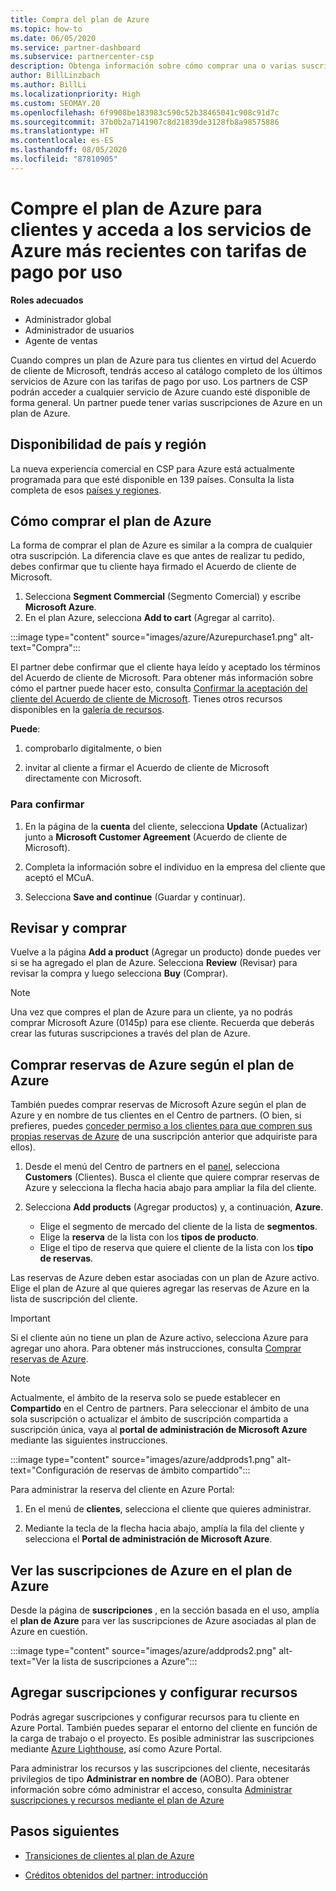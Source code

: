 ```yaml
---
title: Compra del plan de Azure
ms.topic: how-to
ms.date: 06/05/2020
ms.service: partner-dashboard
ms.subservice: partnercenter-csp
description: Obtenga información sobre cómo comprar una o varias suscripciones y reservas de Azure, cómo configurar los recursos, y cómo ver o agregar suscripciones.
author: BillLinzbach
ms.author: BillLi
ms.localizationpriority: High
ms.custom: SEOMAY.20
ms.openlocfilehash: 6f9908be183983c590c52b38465041c908c91d7c
ms.sourcegitcommit: 37b0b2a7141907c8d21839de3128fb8a98575886
ms.translationtype: HT
ms.contentlocale: es-ES
ms.lasthandoff: 08/05/2020
ms.locfileid: "87810905"
---
```

# <a name="purchase-the-azure-plan-for-customers--access-the-latest-azure-services-at-pay-as-you-go-rates"></a>Compre el plan de Azure para clientes y acceda a los servicios de Azure más recientes con tarifas de pago por uso

**Roles adecuados**
- Administrador global
- Administrador de usuarios
- Agente de ventas

Cuando compres un plan de Azure para tus clientes en virtud del Acuerdo de cliente de Microsoft, tendrás acceso al catálogo completo de los últimos servicios de Azure con las tarifas de pago por uso. Los partners de CSP podrán acceder a cualquier servicio de Azure cuando esté disponible de forma general. Un partner puede tener varias suscripciones de Azure en un plan de Azure. 

## <a name="countryregion-availability"></a>Disponibilidad de país y región
La nueva experiencia comercial en CSP para Azure está actualmente programada para que esté disponible en 139 países. Consulta la lista completa de esos [países y regiones](https://query.prod.cms.rt.microsoft.com/cms/api/am/binary/RE3QN0x). 

## <a name="how-to-purchase-azure-plan"></a>Cómo comprar el plan de Azure

La forma de comprar el plan de Azure es similar a la compra de cualquier otra suscripción. La diferencia clave es que antes de realizar tu pedido, debes confirmar que tu cliente haya firmado el Acuerdo de cliente de Microsoft.

1. Selecciona **Segment Commercial** (Segmento Comercial) y escribe **Microsoft Azure**. 
2. En el plan Azure, selecciona **Add to cart** (Agregar al carrito).

:::image type="content" source="images/azure/Azurepurchase1.png" alt-text="Compra":::

El partner debe confirmar que el cliente haya leído y aceptado los términos del Acuerdo de cliente de Microsoft. Para obtener más información sobre cómo el partner puede hacer esto, consulta [Confirmar la aceptación del cliente del Acuerdo de cliente de Microsoft](confirm-customer-agreement.md). Tienes otros recursos disponibles en la [galería de recursos](https://partner.microsoft.com/resources/collection/Microsoft-Customer-Agreement-in-the-CSP-program#/).

**Puede**: 

1. comprobarlo digitalmente, o bien

2. invitar al cliente a firmar el Acuerdo de cliente de Microsoft directamente con Microsoft. 

### <a name="to-confirm"></a>Para confirmar 

1. En la página de la **cuenta** del cliente, selecciona **Update** (Actualizar) junto a **Microsoft Customer Agreement** (Acuerdo de cliente de Microsoft).  

2. Completa la información sobre el individuo en la empresa del cliente que aceptó el MCuA.

3. Selecciona **Save and continue** (Guardar y continuar).  

## <a name="review-and-buy"></a>Revisar y comprar

Vuelve a la página **Add a product** (Agregar un producto) donde puedes ver si se ha agregado el plan de Azure. Selecciona **Review** (Revisar) para revisar la compra y luego selecciona **Buy** (Comprar). 

>[!Note]
>Una vez que compres el plan de Azure para un cliente, ya no podrás comprar Microsoft Azure (0145p) para ese cliente. Recuerda que deberás crear las futuras suscripciones a través del plan de Azure.

## <a name="purchase-azure-reservations-under-the-azure-plan"></a>Comprar reservas de Azure según el plan de Azure 
  
También puedes comprar reservas de Microsoft Azure según el plan de Azure y en nombre de tus clientes en el Centro de partners. (O bien, si prefieres, puedes [conceder permiso a los clientes para que compren sus propias reservas de Azure](give-customers-permission.md) de una suscripción anterior que adquiriste para ellos).

1. Desde el menú del Centro de partners en el [panel](https://partner.microsoft.com/dashboard/), selecciona **Customers** (Clientes). Busca el cliente que quiere comprar reservas de Azure y selecciona la flecha hacia abajo para ampliar la fila del cliente.

2. Selecciona **Add products** (Agregar productos) y, a continuación, **Azure**. 

   - Elige el segmento de mercado del cliente de la lista de **segmentos**.
   - Elige la **reserva** de la lista con los **tipos de producto**.
   - Elige el tipo de reserva que quiere el cliente de la lista con los **tipo de reservas**.

Las reservas de Azure deben estar asociadas con un plan de Azure activo. Elige el plan de Azure al que quieres agregar las reservas de Azure en la lista de suscripción del cliente. 

>[!Important] 
>Si el cliente aún no tiene un plan de Azure activo, selecciona Azure para agregar uno ahora. Para obtener más instrucciones, consulta [Comprar reservas de Azure](azure-reservations-buying.md#purchase-azure-reservations).

>[!Note]
>Actualmente, el ámbito de la reserva solo se puede establecer en **Compartido** en el Centro de partners. Para seleccionar el ámbito de una sola suscripción o actualizar el ámbito de suscripción compartida a suscripción única, vaya al **portal de administración de Microsoft Azure** mediante las siguientes instrucciones. 

:::image type="content" source="images/azure/addprods1.png" alt-text="Configuración de reservas de ámbito compartido":::

Para administrar la reserva del cliente en Azure Portal: 

1. En el menú de **clientes**, selecciona el cliente que quieres administrar. 

2. Mediante la tecla de la flecha hacia abajo, amplía la fila del cliente y selecciona el **Portal de administración de Microsoft Azure**.  
 
## <a name="view-azure-subscriptions-under-the-azure-plan"></a>Ver las suscripciones de Azure en el plan de Azure

Desde la página de **suscripciones** , en la sección basada en el uso, amplía el **plan de Azure** para ver las suscripciones de Azure asociadas al plan de Azure en cuestión.

:::image type="content" source="images/azure/addprods2.png" alt-text="Ver la lista de suscripciones a Azure"::: 


## <a name="add-subscriptions-and-configure-resources"></a>Agregar suscripciones y configurar recursos

Podrás agregar suscripciones y configurar recursos para tu cliente en Azure Portal. También puedes separar el entorno del cliente en función de la carga de trabajo o el proyecto. Es posible administrar las suscripciones mediante [Azure Lighthouse](https://azure.microsoft.com/services/azure-lighthouse/), así como Azure Portal. 

Para administrar los recursos y las suscripciones del cliente, necesitarás privilegios de tipo **Administrar en nombre de** (AOBO). Para obtener información sobre cómo administrar el acceso, consulta [Administrar suscripciones y recursos mediante el plan de Azure](azure-plan-manage.md)

## <a name="next-steps"></a>Pasos siguientes

- [Transiciones de clientes al plan de Azure](azure-plan-transition.md)

- [Créditos obtenidos del partner: introducción](partner-earned-credit.md)
